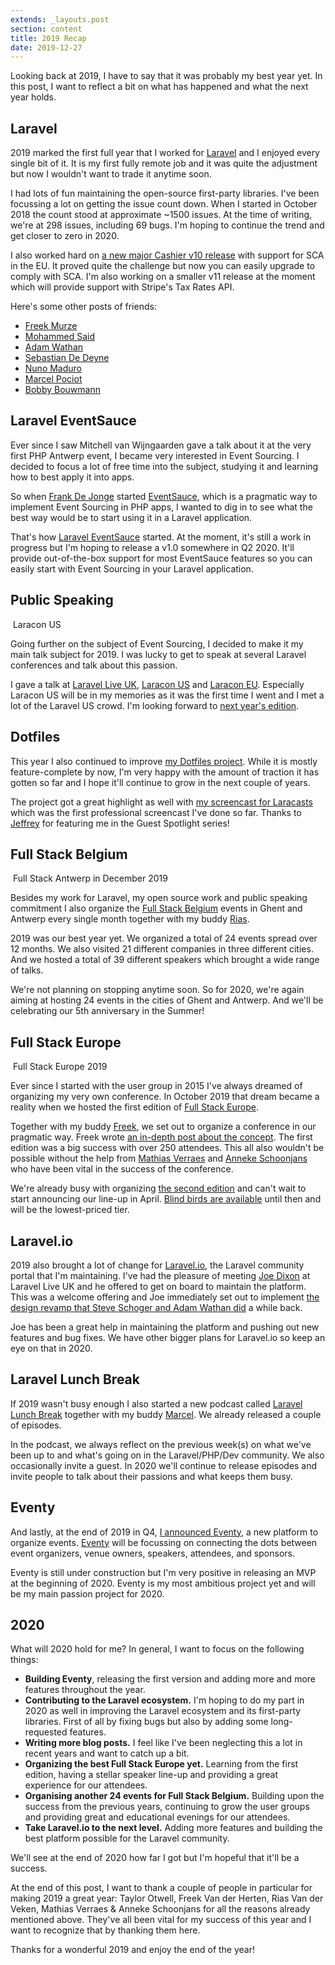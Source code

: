 ```yaml
---
extends: _layouts.post
section: content
title: 2019 Recap
date: 2019-12-27
---
```

Looking back at 2019, I have to say that it was probably my best year yet. In this post, I want to reflect a bit on what has happened and what the next year holds.

## Laravel

2019 marked the first full year that I worked for [Laravel](https://laravel.com/) and I enjoyed every single bit of it. It is my first fully remote job and it was quite the adjustment but now I wouldn't want to trade it anytime soon. 

I had lots of fun maintaining the open-source first-party libraries. I've been focussing a lot on getting the issue count down. When I started in October 2018 the count stood at approximate ~1500 issues. At the time of writing, we're at 298 issues, including 69 bugs. I'm hoping to continue the trend and get closer to zero in 2020.

I also worked hard on [a new major Cashier v10 release](https://blog.laravel.com/cashier-v10) with support for SCA in the EU. It proved quite the challenge but now you can easily upgrade to comply with SCA. I'm also working on a smaller v11 release at the moment which will provide support with Stripe's Tax Rates API.

Here's some other posts of friends:

- [Freek Murze](https://freek.dev/1522-a-recap-of-2019)
- [Mohammed Said](https://twitter.com/themsaid/status/1202893323595321344)
- [Adam Wathan](https://adamwathan.me/journal/2019/12/06/2019-year-in-review/)
- [Sebastian De Deyne](https://sebastiandedeyne.com/newsletter/happy-holidays-looking-back-at-2019/)
- [Nuno Maduro](https://nunomaduro.com/a-recap-of-2019/)
- [Marcel Pociot](https://pociot.dev/23-2019-my-year-in-review)
- [Bobby Bouwmann](https://bobbybouwmann.nl/blog/year-in-review-2019)

## Laravel EventSauce

Ever since I saw Mitchell van Wijngaarden gave a talk about it at the very first PHP Antwerp event, I became very interested in Event Sourcing. I decided to focus a lot of free time into the subject, studying it and learning how to best apply it into apps.

So when [Frank De Jonge](https://twitter.com/frankdejonge) started [EventSauce](https://eventsauce.io/), which is a pragmatic way to implement Event Sourcing in PHP apps, I wanted to dig in to see what the best way would be to start using it in a Laravel application.

That's how [Laravel EventSauce](https://github.com/EventSaucePHP/LaravelEventSauce) started. At the moment, it's still a work in progress but I'm hoping to release a v1.0 somewhere in Q2 2020. It'll provide out-of-the-box support for most EventSauce features so you can easily start with Event Sourcing in your Laravel application.

## Public Speaking

<p class="image">
    <img src="/assets/images/posts/2019-recap/laracon-us.jpeg" alt="">
    <span>Laracon US</span>
</p>

Going further on the subject of Event Sourcing, I decided to make it my main talk subject for 2019. I was lucky to get to speak at several Laravel conferences and talk about this passion. 

I gave a talk at [Laravel Live UK](https://laravellive.uk/2019), [Laracon US](https://www.youtube.com/watch?v=2yos8WUG5z4) and [Laracon EU](https://www.youtube.com/watch?v=dL6186yr9nI). Especially Laracon US will be in my memories as it was the first time I went and I met a lot of the Laravel US crowd. I'm looking forward to [next year's edition](https://laracon.us/).

## Dotfiles

This year I also continued to improve [my Dotfiles project](https://github.com/driesvints/dotfiles). While it is mostly feature-complete by now, I'm very happy with the amount of traction it has gotten so far and I hope it'll continue to grow in the next couple of years.

The project got a great highlight as well with [my screencast for Laracasts](https://laracasts.com/series/guest-spotlight/episodes/1) which was the first professional screencast I've done so far. Thanks to [Jeffrey](https://twitter.com/jeffrey_way) for featuring me in the Guest Spotlight series!

## Full Stack Belgium

<p class="image">
    <img src="/assets/images/posts/2019-recap/fsbe.jpeg" alt="">
    <span>Full Stack Antwerp in December 2019</span>
</p>

Besides my work for Laravel, my open source work and public speaking commitment I also organize the [Full Stack Belgium](https://fullstackbelgium.be/) events in Ghent and Antwerp every single month together with my buddy [Rias](https://twitter.com/riasvdv).

2019 was our best year yet. We organized a total of 24 events spread over 12 months. We also visited 21 different companies in three different cities. And we hosted a total of 39 different speakers which brought a wide range of talks. 

We're not planning on stopping anytime soon. So for 2020, we're again aiming at hosting 24 events in the cities of Ghent and Antwerp. And we'll be celebrating our 5th anniversary in the Summer!

## Full Stack Europe

<p class="image">
    <img src="/assets/images/posts/2019-recap/fseu.jpeg" alt="">
    <span>Full Stack Europe 2019</span>
</p>

Ever since I started with the user group in 2015 I've always dreamed of organizing my very own conference. In October 2019 that dream became a reality when we hosted the first edition of [Full Stack Europe](https://fullstackeurope.com/2019).

Together with my buddy [Freek](https://twitter.com/freekmurze), we set out to organize a conference in our pragmatic way. Freek wrote [an in-depth post about the concept](https://freek.dev/1209-how-php-conferences-can-be-improved). The first edition was a big success with over 250 attendees. This all also wouldn't be possible without the help from [Mathias Verraes](https://twitter.com/mathiasverraes) and [Anneke Schoonjans](https://twitter.com/annekeschoonjns) who have been vital in the success of the conference.

We're already busy with organizing [the second edition](https://fullstackeurope.com/2020) and can't wait to start announcing our line-up in April. [Blind birds are available](https://ti.to/on3/fullstack20) until then and will be the lowest-priced tier.

## Laravel.io

2019 also brought a lot of change for [Laravel.io](https://laravel.io/), the Laravel community portal that I'm maintaining. I've had the pleasure of meeting [Joe Dixon](https://twitter.com/_joedixon) at Laravel Live UK and he offered to get on board to maintain the platform. This was a welcome offering and Joe immediately set out to implement [the design revamp that Steve Schoger and Adam Wathan did](https://medium.com/refactoring-ui/redesigning-laravel-io-c47ac495dff0) a while back.

Joe has been a great help in maintaining the platform and pushing out new features and bug fixes. We have other bigger plans for Laravel.io so keep an eye on that in 2020.

## Laravel Lunch Break

If 2019 wasn't busy enough I also started a new podcast called [Laravel Lunch Break](https://www.laravellunchbreak.com/) together with my buddy [Marcel](https://twitter.com/marcelpociot). We already released a couple of episodes. 

In the podcast, we always reflect on the previous week(s) on what we've been up to and what's going on in the Laravel/PHP/Dev community. We also occasionally invite a guest. In 2020 we'll continue to release episodes and invite people to talk about their passions and what keeps them busy.

## Eventy

And lastly, at the end of 2019 in Q4, [I announced Eventy](https://driesvints.com/blog/announcing-eventy/), a new platform to organize events. [Eventy](https://eventy.io/) will be focussing on connecting the dots between event organizers, venue owners, speakers, attendees, and sponsors. 

Eventy is still under construction but I'm very positive in releasing an MVP at the beginning of 2020. Eventy is my most ambitious project yet and will be my main passion project for 2020.

## 2020

What will 2020 hold for me? In general, I want to focus on the following things:

- **Building Eventy**, releasing the first version and adding more and more features throughout the year.
- **Contributing to the Laravel ecosystem.** I'm hoping to do my part in 2020 as well in improving the Laravel ecosystem and its first-party libraries. First of all by fixing bugs but also by adding some long-requested features.
- **Writing more blog posts.** I feel like I've been neglecting this a lot in recent years and want to catch up a bit.
- **Organizing the best Full Stack Europe yet.** Learning from the first edition, having a stellar speaker line-up and providing a great experience for our attendees.
- **Organising another 24 events for Full Stack Belgium.** Building upon the success from the previous years, continuing to grow the user groups and providing great and educational evenings for our attendees. 
- **Take Laravel.io to the next level.** Adding more features and building the best platform possible for the Laravel community.

We'll see at the end of 2020 how far I got but I'm hopeful that it'll be a success.

At the end of this post, I want to thank a couple of people in particular for making 2019 a great year: Taylor Otwell, Freek Van der Herten, Rias Van der Veken, Mathias Verraes & Anneke Schoonjans for all the reasons already mentioned above. They've all been vital for my success of this year and I want to recognize that by thanking them here.

Thanks for a wonderful 2019 and enjoy the end of the year!
